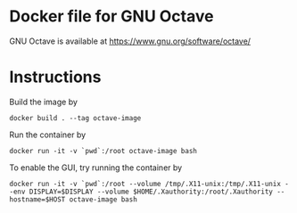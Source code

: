 # Docker file for GNU Octave

GNU Octave is available at https://www.gnu.org/software/octave/

# Instructions

Build the image by
```
docker build . --tag octave-image
```
Run the container by
```
docker run -it -v `pwd`:/root octave-image bash
```
To enable the GUI, try running the container by
```
docker run -it -v `pwd`:/root --volume /tmp/.X11-unix:/tmp/.X11-unix --env DISPLAY=$DISPLAY --volume $HOME/.Xauthority:/root/.Xauthority --hostname=$HOST octave-image bash
```
